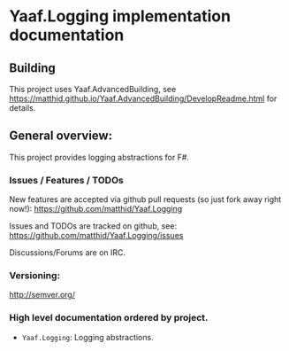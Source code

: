 ﻿# Yaaf.Logging implementation documentation 

## Building

This project uses Yaaf.AdvancedBuilding, see https://matthid.github.io/Yaaf.AdvancedBuilding/DevelopReadme.html for details.

## General overview:

This project provides logging abstractions for F#. 

### Issues / Features / TODOs

New features are accepted via github pull requests (so just fork away right now!):  https://github.com/matthid/Yaaf.Logging

Issues and TODOs are tracked on github, see: https://github.com/matthid/Yaaf.Logging/issues

Discussions/Forums are on IRC. 

### Versioning: 

http://semver.org/

### High level documentation ordered by project.

- `Yaaf.Logging`: Logging abstractions.
